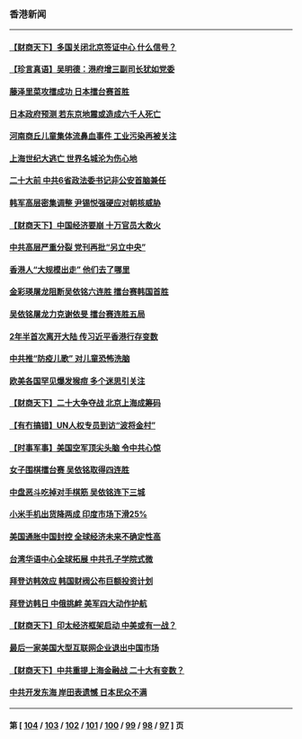 ### 香港新闻
---
#### [【财商天下】多国关闭北京签证中心 什么信号？](../../pages/ncid1349362/n13747687.md) 
#### [【珍言真语】吴明德：港府增三副司长犹如党委](../../pages/ncid1349362/n13747622.md) 
#### [藤泽里菜攻擂成功 日本擂台赛首胜](../../pages/ncid1349362/n13747510.md) 
#### [日本政府预测 若东京地震或造成六千人死亡](../../pages/ncid1349362/n13747146.md) 
#### [河南商丘儿童集体流鼻血事件 工业污染再被关注](../../pages/ncid1349362/n13747065.md) 
#### [上海世纪大逃亡 世界名城沦为伤心地](../../pages/ncid1349362/n13747294.md) 
#### [二十大前 中共6省政法委书记非公安首脑兼任](../../pages/ncid1349362/n13747269.md) 
#### [韩军高层密集调整 尹锡悦强硬应对朝核威胁](../../pages/ncid1349362/n13747246.md) 
#### [【财商天下】中国经济要崩 十万官员大救火](../../pages/ncid1349362/n13746961.md) 
#### [中共高层严重分裂 党刊再批“另立中央”](../../pages/ncid1349362/n13747012.md) 
#### [香港人“大规模出走” 他们去了哪里](../../pages/ncid1349362/n13746849.md) 
#### [金彩瑛屠龙阻断吴依铭六连胜 擂台赛韩国首胜](../../pages/ncid1349362/n13746947.md) 
#### [吴依铭屠龙力克谢依旻 擂台赛连胜五局](../../pages/ncid1349362/n13746939.md) 
#### [2年半首次离开大陆 传习近平香港行存变数](../../pages/ncid1349362/n13746876.md) 
#### [中共推“防疫儿歌” 对儿童恐怖洗脑](../../pages/ncid1349362/n13746244.md) 
#### [欧美各国罕见爆发猴痘 多个迷思引关注](../../pages/ncid1349362/n13746210.md) 
#### [【财商天下】二十大争夺战 北京上海成筹码](../../pages/ncid1349362/n13746129.md) 
#### [【有冇搞错】UN人权专员到访“波将金村”](../../pages/ncid1349362/n13745359.md) 
#### [【时事军事】美国空军顶尖头脑 令中共心惊](../../pages/ncid1349362/n13745220.md) 
#### [女子围棋擂台赛 吴依铭取得四连胜](../../pages/ncid1349362/n13745871.md) 
#### [中盘恶斗吃掉对手棋筋 吴依铭连下三城](../../pages/ncid1349362/n13745589.md) 
#### [小米手机出货降两成 印度市场下滑25%](../../pages/ncid1349362/n13745576.md) 
#### [美国通胀中国封控 全球经济未来不确定性高](../../pages/ncid1349362/n13745529.md) 
#### [台湾华语中心全球拓展 中共孔子学院式微](../../pages/ncid1349362/n13745484.md) 
#### [拜登访韩效应 韩国财阀公布巨额投资计划](../../pages/ncid1349362/n13745453.md) 
#### [拜登访韩日 中俄挑衅 美军四大动作护航](../../pages/ncid1349362/n13745423.md) 
#### [【财商天下】印太经济框架启动 中美或有一战？](../../pages/ncid1349362/n13745214.md) 
#### [最后一家美国大型互联网企业退出中国市场](../../pages/ncid1349362/n13744579.md) 
#### [【财商天下】中共重提上海金融战 二十大有变数？](../../pages/ncid1349362/n13744442.md) 
#### [中共开发东海 岸田表遗憾 日本民众不满](../../pages/ncid1349362/n13744421.md) 

---
#### 第 [ [104](./104.md) / [103](./103.md) / [102](./102.md) / [101](./101.md) / [100](./100.md) / [99](./99.md) / [98](./98.md) / [97](./97.md) ] 页
